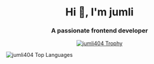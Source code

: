 <h1 align="center">Hi 👋, I'm jumli</h1>
<h3 align="center">A passionate frontend developer </h3>

<p align="center">
  <a href="https://github.com/ryo-ma/github-profile-trophy">
    <img src="https://github-profile-trophy.vercel.app/?username=jumli404" alt="jumli404 Trophy"/>
  </a>
</p>
<p>
  <img src="https://github-readme-stats.vercel.app/api/top-langs?username=jumli404&show_icons=true&locale=en&layout=compact&theme=dark" alt="jumli404 Top Languages" />
</p>

